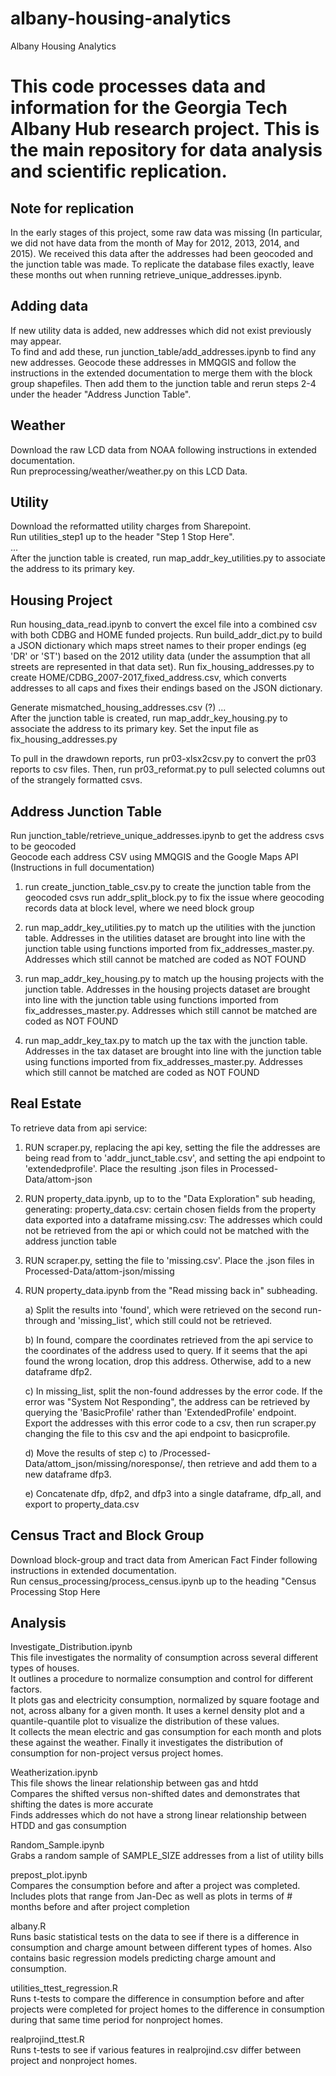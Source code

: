 # albany-housing-analytics
Albany Housing Analytics 
# This code processes data and information for the Georgia Tech Albany Hub research project. This is the main repository for data analysis and scientific replication. 


## Note for replication
In the early stages of this project, some raw data was missing (In particular, we did not have data from the month of May for 2012, 2013, 2014, and 2015). We received this data after the addresses had been geocoded and the junction table was made. To replicate the database files exactly, leave these months out when running retrieve_unique_addresses.ipynb. 
## Adding data
If new utility data is added, new addresses which did not exist previously may appear. <br>
To find and add these, run junction_table/add_addresses.ipynb to find any new addresses. Geocode these addresses in MMQGIS and follow the instructions in the extended documentation to merge them with the block group shapefiles. Then add them to the junction table and rerun steps 2-4 under the header "Address Junction Table". <br>

## Weather
Download the raw LCD data from NOAA following instructions in extended documentation. <br>
Run preprocessing/weather/weather.py on this LCD Data.

## Utility
Download the reformatted utility charges from Sharepoint.<br>
Run utilities_step1 up to the header "Step 1 Stop Here".<br>
...<br>
After the junction table is created, run map_addr_key_utilities.py to associate the address to its primary key.<br>

## Housing Project
Run housing_data_read.ipynb to convert the excel file into a combined csv with both CDBG and HOME funded projects.
Run build_addr_dict.py to build a JSON dictionary which maps street names to their proper endings (eg 'DR' or 'ST') based on the 2012 utility data (under the assumption that all streets are represented in that data set).
Run fix_housing_addresses.py to create HOME/CDBG_2007-2017_fixed_address.csv, which converts addresses to all caps and fixes their endings based on the JSON dictionary.

Generate mismatched_housing_addresses.csv (?)
...<br>
After the junction table is created, run map_addr_key_housing.py to associate the address to its primary key. Set the input file as fix_housing_addresses.py<br>

To pull in the drawdown reports, run pr03-xlsx2csv.py to convert the pr03 reports to csv files. Then, run pr03_reformat.py to pull selected columns out of the strangely formatted csvs. 
## Address Junction Table
Run junction_table/retrieve_unique_addresses.ipynb to get the address csvs to be geocoded<br>
Geocode each address CSV using MMQGIS and the Google Maps API (Instructions in full documentation)<br>

1. run create_junction_table_csv.py to create the junction table from the geocoded csvs
   run addr_split_block.py to fix the issue where geocoding records data at block level, where we need block group

2. run map_addr_key_utilities.py to match up the utilities with the junction table. Addresses in the utilities dataset are brought into line with the junction table using functions imported from fix_addresses_master.py. Addresses which still cannot be matched are coded as NOT FOUND

3. run map_addr_key_housing.py to match up the housing projects with the junction table. Addresses in the housing projects dataset are brought into line with the junction table using functions imported from fix_addresses_master.py. Addresses which still cannot be matched are coded as NOT FOUND

4. run map_addr_key_tax.py to match up the tax with the junction table. Addresses in the tax dataset are brought into line with the junction table using functions imported from fix_addresses_master.py. Addresses which still cannot be matched are coded as NOT FOUND

## Real Estate
To retrieve data from api service:<br>
1. RUN scraper.py, replacing the api key, setting the file the addresses are being read from to 'addr_junct_table.csv', and setting the api endpoint to 'extendedprofile'. Place the resulting .json files in Processed-Data/attom-json
2. RUN property_data.ipynb, up to to the "Data Exploration" sub heading, generating:
property_data.csv: certain chosen fields from the property data exported into a dataframe
missing.csv: The addresses which could not be retrieved from the api or which could not be matched with the address junction table
3. RUN scraper.py, setting the file to 'missing.csv'. Place the .json files in Processed-Data/attom-json/missing
4. RUN property_data.ipynb from the "Read missing back in" subheading. 

	a) Split the results into 'found', which were retrieved on the second run-through and 'missing_list', which still could not be retrieved.
    
	b) In found, compare the coordinates retrieved from the api service to the coordinates of the address used to query. If it seems that the api found the wrong location, drop this address. Otherwise, add to a new dataframe dfp2.
    
	c) In missing_list, split the non-found addresses by the error code. If the error was "System Not Responding", the address can be retrieved by querying the 'BasicProfile' rather than 'ExtendedProfile' endpoint. Export the addresses with this error code to a csv, then run scraper.py changing the file to this csv and the api endpoint to basicprofile. 
    
	d) Move the results of step c) to /Processed-Data/attom_json/missing/noresponse/, then retrieve and add them to a new dataframe dfp3.
    
	e) Concatenate dfp, dfp2, and dfp3 into a single dataframe, dfp_all, and export to property_data.csv

## Census Tract and Block Group
Download block-group and tract data from American Fact Finder following instructions in extended documentation. <br>
Run census_processing/process_census.ipynb up to the heading "Census Processing Stop Here

## Analysis
Investigate_Distribution.ipynb<br>
This file investigates the normality of consumption across several different types of houses. <br>
It outlines a procedure to normalize consumption and control for different factors. <br>
It plots gas and electricity consumption, normalized by square footage and not, across albany for a given month. It uses a kernel density plot and a quantile-quantile plot to visualize the distribution of these values. <br>
It collects the mean electric and gas consumption for each month and plots these against the weather. 
Finally it investigates the distribution of consumption for non-project versus project homes.

Weatherization.ipynb<br>
This file shows the linear relationship between gas and htdd <br>
Compares the shifted versus non-shifted dates and demonstrates that shifting the dates is more accurate <br>
Finds addresses which do not have a strong linear relationship between HTDD and gas consumption

Random_Sample.ipynb<br>
Grabs a random sample of SAMPLE_SIZE addresses from a list of utility bills

prepost_plot.ipynb<br>
Compares the consumption before and after a project was completed.<br>
Includes plots that range from Jan-Dec as well as plots in terms of # months before and after project completion

albany.R<br>
Runs basic statistical tests on the data to see if there is a difference in consumption and charge amount between different types of homes. Also contains basic regression models predicting charge amount and consumption.

utilities_ttest_regression.R<br>
Runs t-tests to compare the difference in consumption before and after projects were completed for project homes to the difference in consumption during that same time period for nonproject homes.

realprojind_ttest.R<br>
Runs t-tests to see if various features in realprojind.csv differ between project and nonproject homes.

